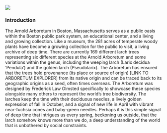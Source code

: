 <a href="https://www.juncture-digital.org"><img src="https://juncture-digital.github.io/juncture/static/images/ve-button.png"></a>

<param ve-config 
       title="What We Know Now: Tracing the Tamarack Tree"
       source-image="https://ladaray.files.wordpress.com/2013/11/bigstock-shaman-tree-2348390.jpg"
       banner="https://ladaray.files.wordpress.com/2013/11/bigstock-shaman-tree-2348390.jpg"
       author="Hannah Hardenbergh"
       layout="vertical">

### Introduction
The Arnold Arboretum in Boston, Massachusetts serves as a public oasis within the Boston public park system, an educational center, and a living and growing collection. Like a museum, the 281 acres of temperate woody plants have become a growing collection for the public to visit, a living archive of deep time. There are currently 169 different larch trees representing six different species at the Arnold Arboretum and some variations within the genus, including the weeping larch (Larix decidua ‘Pendula’) and the golden larch (Pseudolarix). The Arboretum has ensured that the trees hold provenance (its place or source of origin) [LINK TO ARBORETUM EXPLORER] from its native origin and can be traced back to its geographic origins as a seed, often times overseas. The Arboretum was designed by Frederick Law Olmsted specifically to showcase these species alongside many others to represent the world’s tree biodiversity. The larches keep the time with their deciduous needles, a lively golden expression of fall in October, and a signal of new life in April with vibrant near-fuchsia cones and baby-green needles. Perhaps it is this simple signal of deep time that intrigues us every spring, beckoning us outside, that the larch somehow knows more than we do, a deep understanding of the world that is unbothered by social constraints. 

<param ve-image 
       label="Pseudolarix amabilis at the Arnold Arboretum" 
       description="Photograph" 
       license="public domain"
       url="golden larch_AA.jpg">
<param ve-image 
       label="Larix decidua 'Pendula', Weeping Larch" 
       description="Photograph" 
       license="public domain" 
       url="https://upload.wikimedia.org/wikipedia/commons/7/78/Weeping_larch.jpg">

